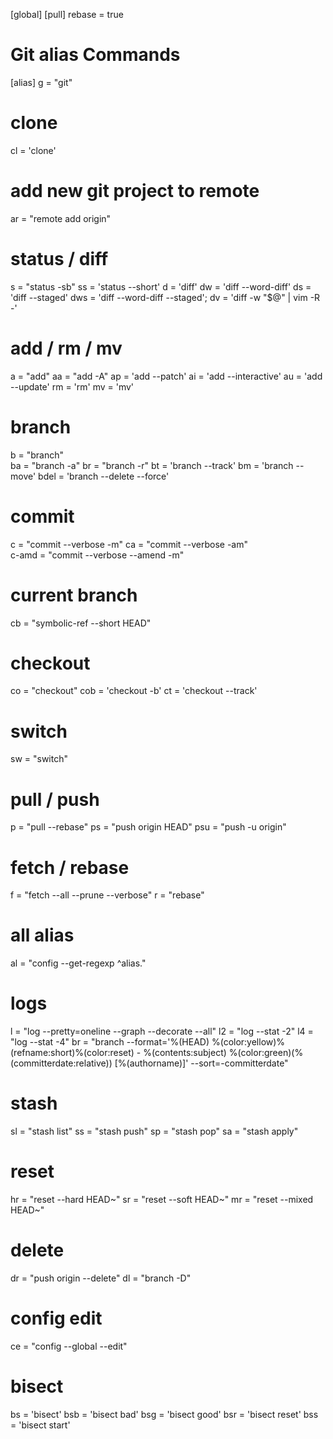 [global]
[pull]
	rebase = true
# Git alias Commands
[alias]	
  g = "git"

  # clone
  cl = 'clone'

  # add new git project to remote
  ar = "remote add origin"

  # status / diff 
  s = "status -sb"
  ss = 'status --short'
  d = 'diff'
  dw = 'diff --word-diff'
  ds = 'diff --staged'
  dws = 'diff --word-diff --staged';
  dv = 'diff -w "$@" | vim -R -'

  # add / rm / mv
  a = "add"
  aa = "add -A"
  ap = 'add --patch'
  ai = 'add --interactive'
  au = 'add --update'
  rm = 'rm'
  mv = 'mv'

  # branch
  b = "branch"  
  ba = "branch -a"
  br = "branch -r"
  bt = 'branch --track'
  bm = 'branch --move'
  bdel = 'branch --delete --force'

  # commit
  c = "commit --verbose -m"
  ca = "commit --verbose -am"  
  c-amd = "commit --verbose --amend -m"

  # current branch
  cb = "symbolic-ref --short HEAD"

  # checkout
  co = "checkout"
  cob = 'checkout -b'
  ct = 'checkout --track'

  # switch
  sw = "switch"

  # pull / push
  p = "pull --rebase"
  ps = "push origin HEAD"
  psu = "push -u origin"

  # fetch / rebase
  f = "fetch --all --prune --verbose"
  r = "rebase"

  # all alias
  al = "config --get-regexp ^alias."

  # logs
  l = "log --pretty=oneline --graph --decorate --all"
  l2 = "log --stat -2"
  l4 = "log --stat -4"
  br = "branch --format='%(HEAD) %(color:yellow)%(refname:short)%(color:reset) - %(contents:subject) %(color:green)(%(committerdate:relative)) [%(authorname)]' --sort=-committerdate"
  
  # stash
  sl = "stash list"
  ss = "stash push"
  sp = "stash pop"
  sa = "stash apply"
  
  # reset
  hr = "reset --hard HEAD~"
  sr = "reset --soft HEAD~"
  mr = "reset --mixed HEAD~"
  
  # delete
  dr = "push origin --delete"
  dl = "branch -D"
  
  # config edit
  ce = "config --global --edit"

  # bisect
  bs = 'bisect'
  bsb = 'bisect bad'
  bsg = 'bisect good'
  bsr = 'bisect reset'
  bss = 'bisect start' 
